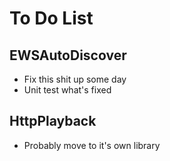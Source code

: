 # To Do List

## EWSAutoDiscover
 * Fix this shit up some day
 * Unit test what's fixed

## HttpPlayback
 * Probably move to it's own library
